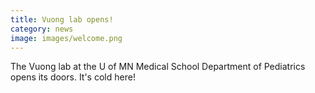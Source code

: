 ```yaml
---
title: Vuong lab opens!
category: news
image: images/welcome.png
---
```


The Vuong lab at the U of MN Medical School Department of Pediatrics opens its doors. It's cold here!